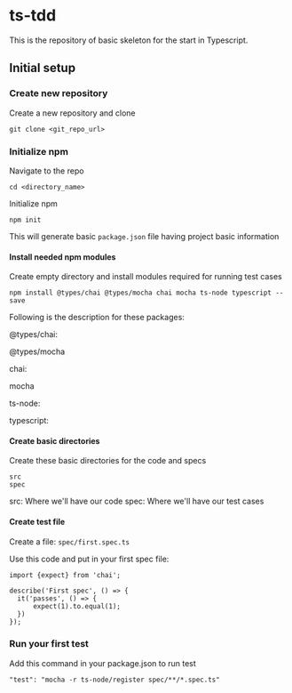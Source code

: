 # ts-tdd

This is the repository of basic skeleton for the start in Typescript.


## Initial setup

### Create new repository

Create a new repository and clone  

```
git clone <git_repo_url>
```

### Initialize npm

Navigate to the repo

```
cd <directory_name>
```

Initialize npm

```
npm init
```

This will generate basic `package.json` file having project basic information

#### Install needed npm modules

Create empty directory and install modules required for running test cases

```
npm install @types/chai @types/mocha chai mocha ts-node typescript --save
```

Following is the description for these packages:


@types/chai: 

@types/mocha

chai:

mocha

ts-node:

typescript:


#### Create basic directories

Create these basic directories for the code and specs

```
src
spec
```

src: Where we'll have our code
spec: Where we'll have our test cases

#### Create test file

Create a file: `spec/first.spec.ts`

Use this code and put in your first spec file:


```
import {expect} from 'chai';

describe('First spec', () => {
  it('passes', () => {
      expect(1).to.equal(1);
  })
});

```

### Run your first test


Add this command in your package.json to run test

```
"test": "mocha -r ts-node/register spec/**/*.spec.ts"
```
